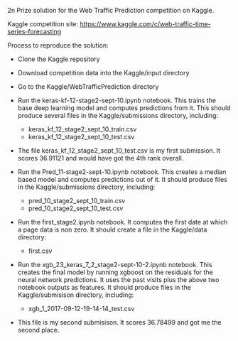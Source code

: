 2n Prize solution for the Web Traffic Prediction competition on Kaggle.

Kaggle competition site: https://www.kaggle.com/c/web-traffic-time-series-forecasting

Process to reproduce the solution:

* Clone the Kaggle repository

* Download competition data into the Kaggle/input directory

* Go to the Kaggle/WebTrafficPrediction directory

* Run the keras-kf-12-stage2-sept-10.ipynb notebook.  This trains the base deep learning model and computes predictions from it. This should produce several files in the Kaggle/submissions directory, including:
     * keras_kf_12_stage2_sept_10_train.csv
     * keras_kf_12_stage2_sept_10_test.csv
      
* The file keras_kf_12_stage2_sept_10_test.csv is my first submission.  It scores 36.91121 and would have got the 4th rank overall.

* Run the Pred_11-stage2-sept-10.ipynb notebook.  This creates a median based model and computes predictions out of it.  It should produce files in the Kaggle/submissions directory, including:
    * pred_10_stage2_sept_10_train.csv
    * pred_10_stage2_sept_10_test.csv

* Run the first_stage2.ipynb notebook.  It computes the first date at which a page data is non zero. It should create a file in the Kaggle/data directory:
    * first.csv
    
* Run the xgb_23_keras_7_2_stage2-sept-10-2.ipynb notebook.  This creates the final model by running xgboost on the residuals for the neural network predictions. It uses the past visits plus the above two notebook outputs as features.  It should produce files in the Kaggle/submisison directory, including:
    * xgb_1_2017-09-12-19-14-14_test.csv

* This file is my second submisison. It scores 36.78499 and got me the second place.
    
